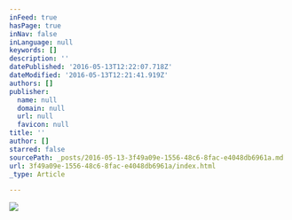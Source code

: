 ```yaml
---
inFeed: true
hasPage: true
inNav: false
inLanguage: null
keywords: []
description: ''
datePublished: '2016-05-13T12:22:07.718Z'
dateModified: '2016-05-13T12:21:41.919Z'
authors: []
publisher:
  name: null
  domain: null
  url: null
  favicon: null
title: ''
author: []
starred: false
sourcePath: _posts/2016-05-13-3f49a09e-1556-48c6-8fac-e4048db6961a.md
url: 3f49a09e-1556-48c6-8fac-e4048db6961a/index.html
_type: Article

---
```

![](https://the-grid-user-content.s3-us-west-2.amazonaws.com/52e4f027-9e69-4dac-b72d-2a9b09664aa3.jpg)